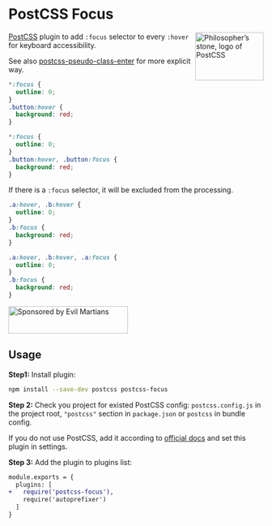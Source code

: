 # PostCSS Focus

<img align="right" width="135" height="95"
     title="Philosopher’s stone, logo of PostCSS"
     src="https://postcss.org/logo-leftp.svg">

[PostCSS] plugin to add `:focus` selector to every `:hover`
for keyboard accessibility.

See also [postcss-pseudo-class-enter] for more explicit way.

[postcss-pseudo-class-enter]: https://github.com/jonathantneal/postcss-pseudo-class-enter
[PostCSS]:                    https://github.com/postcss/postcss

```css
*:focus {
  outline: 0;
}
.button:hover {
  background: red;
}
```

```css
*:focus {
  outline: 0;
}
.button:hover, .button:focus {
  background: red;
}
```

If there is a `:focus` selector, it will be excluded from the processing.

```css
.a:hover, .b:hover {
  outline: 0;
}
.b:focus {
  background: red;
}
```

```css
.a:hover, .b:hover, .a:focus {
  outline: 0;
}
.b:focus {
  background: red;
}
```

<a href="https://evilmartians.com/?utm_source=postcss-focus">
  <img src="https://evilmartians.com/badges/sponsored-by-evil-martians.svg"
       alt="Sponsored by Evil Martians" width="236" height="54">
</a>


## Usage

**Step1:** Install plugin:

```sh
npm install --save-dev postcss postcss-focus
```

**Step 2:** Check you project for existed PostCSS config: `postcss.config.js`
in the project root, `"postcss"` section in `package.json`
or `postcss` in bundle config.

If you do not use PostCSS, add it according to [official docs]
and set this plugin in settings.

**Step 3:** Add the plugin to plugins list:

```diff
module.exports = {
  plugins: [
+   require('postcss-focus'),
    require('autoprefixer')
  ]
}
```

[official docs]: https://github.com/postcss/postcss#usage
